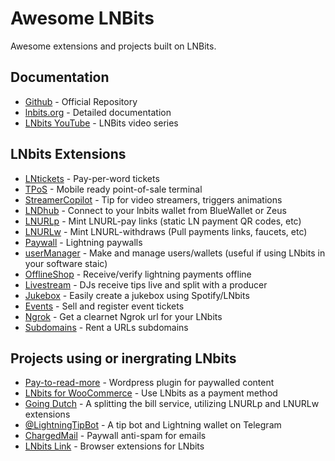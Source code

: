 # Awesome LNBits

Awesome extensions and projects built on LNBits.

## Documentation

- [Github](https://github.com/lnbits/lnbits) - Official Repository
- [lnbits.org](https://lnbits.org) - Detailed documentation
- [LNbits YouTube](https://www.youtube.com/playlist?list=PLPj3KCksGbSYG0ciIQUWJru1dWstPHshe) - LNBits video series

## LNbits Extensions

- [LNtickets](https://github.com/lnbits/lnbits/tree/master/lnbits/extensions/lnticket) - Pay-per-word tickets
- [TPoS](https://github.com/lnbits/lnbits/tree/master/lnbits/extensions/tpos) - Mobile ready point-of-sale terminal
- [StreamerCopilot](https://github.com/lnbits/lnbits/tree/master/lnbits/extensions/copilot) - Tip for video streamers, triggers animations
- [LNDhub](https://github.com/lnbits/lnbits/tree/master/lnbits/extensions/lndhub) - Connect to your lnbits wallet from BlueWallet or Zeus
- [LNURLp](https://github.com/lnbits/lnbits/tree/master/lnbits/extensions/lnurlp) - Mint LNURL-pay links (static LN payment QR codes, etc)
- [LNURLw](https://github.com/lnbits/lnbits/tree/master/lnbits/extensions/lnurlw) - Mint LNURL-withdraws (Pull payments links, faucets, etc)
- [Paywall](https://github.com/lnbits/lnbits/tree/master/lnbits/extensions/paywall) - Lightning paywalls
- [userManager](https://github.com/lnbits/lnbits/tree/master/lnbits/extensions/usermanager) - Make and manage users/wallets (useful if using LNbits in your software staic)
- [OfflineShop](https://github.com/lnbits/lnbits/tree/master/lnbits/extensions/watchonly) - Receive/verify lightning payments offline
- [Livestream](https://github.com/lnbits/lnbits/tree/master/lnbits/extensions/livestream) - DJs receive tips live and split with a producer
- [Jukebox](https://github.com/lnbits/lnbits/tree/master/lnbits/extensions/jukebox) - Easily create a jukebox using Spotify/LNbits
- [Events](https://github.com/lnbits/lnbits/tree/master/lnbits/extensions/events) - Sell and register event tickets
- [Ngrok](https://github.com/lnbits/lnbits/tree/master/lnbits/extensions/ngrok) - Get a clearnet Ngrok url for your LNbits
- [Subdomains](https://github.com/lnbits/lnbits/tree/master/lnbits/extensions/subdomains) - Rent a URLs subdomains

## Projects using or inergrating LNbits

- [Pay-to-read-more](https://github.com/schulterklopfer/ptrm) - Wordpress plugin for paywalled content
- [LNbits for WooCommerce](https://gitlab.com/sovereign-individuals/lnbits-for-woocommerce) - Use LNbits as a payment method
- [Going Dutch](https://goingdutch.pm) - A splitting the bill service, utilizing LNURLp and LNURLw extensions
- [@LightningTipBot](https://github.com/LightningTipBot/LightningTipBot) - A tip bot and Lightning wallet on Telegram
- [ChargedMail](https://github.com/shocknet/chargedMail) - Paywall anti-spam for emails
- [LNbits Link](https://github.com/bitcoincoretech/lnbits-link) - Browser extensions for LNbits
